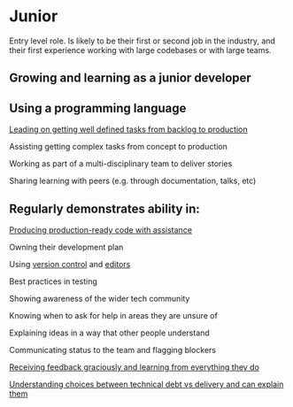 
# Junior


Entry level role.  Is likely to be their first or second job in the industry, and their first experience working with large codebases or with large teams.

## Growing and learning as a junior developer

## Using a programming language

[Leading on getting well defined tasks from backlog to production](/competencies/leading-on-stories.md)

Assisting getting complex tasks from concept to production

Working as part of a multi-disciplinary team to deliver stories

Sharing learning with peers (e.g. through documentation, talks, etc)



## Regularly demonstrates ability in:

[Producing production-ready code with assistance](/competencies/producing-production-ready-code-with-assistance.md)

Owning their development plan

Using [version control](/guides/version-control.md) and [editors](/guides/editors.md)

Best practices in testing

Showing awareness of the wider tech community

Knowing when to ask for help in areas they are unsure of

Explaining ideas in a way that other people understand

Communicating status to the team and flagging blockers

[Receiving feedback graciously and learning from everything they do](/guides/giving-and-receiving-feedback.md)

[Understanding choices between technical debt vs delivery and can explain them](/guides/technical-debt-tradeoffs.md)



